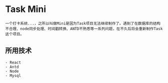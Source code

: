 # Task Mini
    一个打卡系统...，之所以叫做Mini是因为Task项目无法继续制作了。遇到了在数据库的结构不合理、node同步处理、时间戳转换、ANTD不熟悉等一系列问题，在不久后将会重新制作Task这个项目。

## 所用技术
    - React
    - Antd
    - Node
    - Mysql
